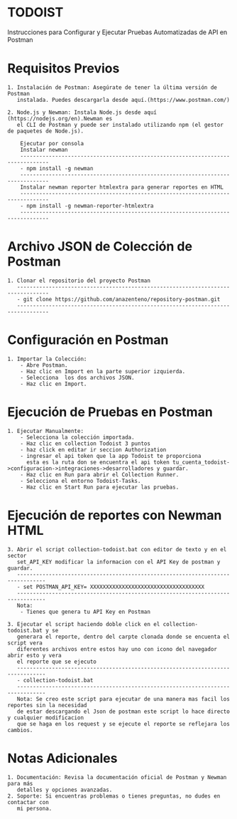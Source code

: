 # TODOIST
Instrucciones para Configurar y Ejecutar Pruebas Automatizadas de API en Postman

# Requisitos Previos
  	1. Instalación de Postman: Asegúrate de tener la última versión de Postman 
  	   instalada. Puedes descargarla desde aquí.(https://www.postman.com/)

	2. Node.js y Newman: Instala Node.js desde aquí (https://nodejs.org/en).Newman es 
	   el CLI de Postman y puede ser instalado utilizando npm (el gestor de paquetes de Node.js).

		Ejecutar por consola 
		Instalar newman
		-------------------------------------------------------------------------------
		- npm install -g newman
		-------------------------------------------------------------------------------
		Instalar newman reporter htmlextra para generar reportes en HTML
		-------------------------------------------------------------------------------
		- npm install -g newman-reporter-htmlextra
		-------------------------------------------------------------------------------

# Archivo JSON de Colección de Postman
	1. Clonar el repositorio del proyecto Postman
	   --------------------------------------------------------------------------------
	   - git clone https://github.com/anazenteno/repository-postman.git
	   --------------------------------------------------------------------------------

# Configuración en Postman
	1. Importar la Colección:
		- Abre Postman.
		- Haz clic en Import en la parte superior izquierda.
		- Selecciona  los dos archivos JSON.
		- Haz clic en Import.

# Ejecución de Pruebas en Postman	
	1. Ejecutar Manualmente:
		- Selecciona la colección importada.
		- Haz clic en collection Todoist 3 puntos
		- haz click en editar ir seccion Authorization
		- ingresar el api token que la app Todoist te proporciona
		  esta es la ruta don se encuentra el api token tu_cuenta_todoist->configuracion->integraciones->desarrolladores y guardar.
		- Haz clic en Run para abrir el Collection Runner.
		- Selecciona el entorno Todoist-Tasks.
		- Haz clic en Start Run para ejecutar las pruebas.

# Ejecución de reportes con Newman HTML
	3. Abrir el script collection-todoist.bat con editor de texto y en el sector 
	   set_API_KEY modificar la informacion con el API Key de postman y guardar.
	   -------------------------------------------------------------------------------
	   - set POSTMAN_API_KEY= XXXXXXXXXXXXXXXXXXXXXXXXXXXXXXXXXXXX
	   -------------------------------------------------------------------------------
	   Nota:
	    - Tienes que genera tu API Key en Postman
	
	3. Ejecutar el script haciendo doble click en el collection-todoist.bat y se
	   generara el reporte, dentro del carpte clonada donde se encuenta el script vera 
	   diferentes archivos entre estos hay uno con icono del navegador abrir esto y vera
	   el reporte que se ejecuto
	   -------------------------------------------------------------------------------
	   - collection-todoist.bat
	   -------------------------------------------------------------------------------
	   Nota: Se creo este script para ejecutar de una manera mas facil los reportes sin la necesidad
	   de estar descargando el Json de postman este script lo hace directo y cualquier modificacion 
	   que se haga en los request y se ejecute el reporte se reflejara los cambios. 

# Notas Adicionales
	1. Documentación: Revisa la documentación oficial de Postman y Newman para más 
	   detalles y opciones avanzadas.
	2. Soporte: Si encuentras problemas o tienes preguntas, no dudes en contactar con 
	   mi persona.
